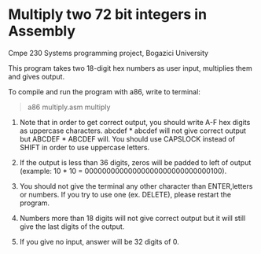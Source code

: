 # Multiply two 72 bit integers in Assembly
Cmpe 230 Systems programming project, Bogazici University 

This program takes two 18-digit hex numbers as user input, multiplies them and gives output. 

To compile and run the program with a86, write to terminal:

> a86 multiply.asm
> multiply
> <first number> 
> <second number>

1. Note that in order to get correct output, you should write A-F hex digits 
as uppercase characters. abcdef * abcdef will not give correct output 
but ABCDEF * ABCDEF will.
You should use CAPSLOCK instead of SHIFT in order to use uppercase letters. 

2. If the output is less than 36 digits, zeros will be padded to left of output 
(example: 10 * 10 = 00000000000000000000000000000100).

3. You should not give the terminal any other character than ENTER,letters 
or numbers. 
If you try to use one (ex. DELETE), please restart the program. 

4. Numbers more than 18 digits will not give correct output but it will still 
give the last digits of the output. 

5. If you give no input, answer will be 32 digits of 0.
